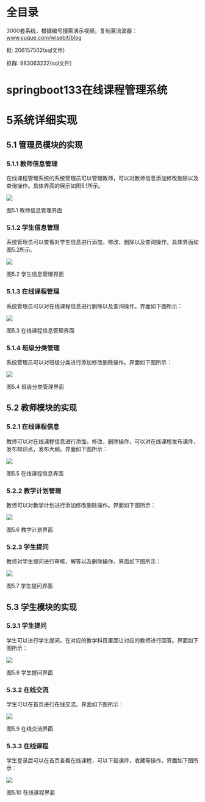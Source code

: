 # 全目录

3000套系统，根据编号搜索演示视频，复制至流浪器：www.yuque.com/wisebit/blog


<p>抠: 206157502(sql文件)</p>
<p>抠群: 983063232(sql文件)</p>


# springboot133在线课程管理系统
# 5系统详细实现
## 5.1 管理员模块的实现
### 5.1.1 教师信息管理
在线课程管理系统的系统管理员可以管理教师，可以对教师信息添加修改删除以及查询操作。具体界面的展示如图5.1所示。

![](/md/blog.010.png)

图5.1 教师信息管理界面
### 5.1.2 学生信息管理
系统管理员可以查看对学生信息进行添加，修改，删除以及查询操作。具体界面如图5.2所示。

![](/md/blog.011.png)

图5.2 学生信息管理界面
### 5.1.3 在线课程管理
系统管理员可以对在线课程信息进行删除以及查询操作。界面如下图所示：

![](/md/blog.012.png)

图5.3 在线课程信息管理界面
### 5.1.4 班级分类管理
系统管理员可以对班级分类进行添加修改删除操作。界面如下图所示：

![](/md/blog.013.png)

图5.4 班级分类管理界面

## 5.2 教师模块的实现
### 5.2.1 在线课程信息
教师可以对在线课程信息进行添加，修改，删除操作，可以对在线课程发布课件，发布知识点，发布大纲。界面如下图所示：

![](/md/blog.014.png)

图5.5 在线课程信息界面
### 5.2.2 教学计划管理
教师可以对教学计划进行添加修改删除操作。界面如下图所示：

![](/md/blog.015.png)

图5.6 教学计划界面
### 5.2.3 学生提问
教师对学生提问进行审核，解答以及删除操作。界面如下图所示：


![](/md/blog.016.png)

图5.7 学生提问界面

## 5.3 学生模块的实现
### 5.3.1 学生提问
学生可以进行学生提问，在对应的教学科目里面让对应的教师进行回答。界面如下图所示：

![](/md/blog.017.png)

图5.8 学生提问界面
### 5.3.2 在线交流
学生可以在首页进行在线交流。界面如下图所示：

![](/md/blog.018.png)

图5.9 在线交流界面
### 5.3.3 在线课程
学生登录后可以在首页查看在线课程，可以下载课件，收藏等操作。界面如下图所示：


![](/md/blog.019.png)

图5.10 在线课程界面












